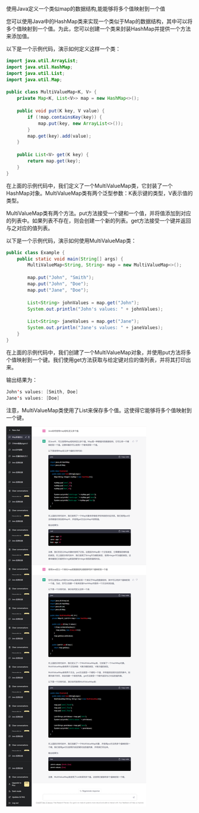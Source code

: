 使用Java定义一个类似map的数据结构,能能够将多个值映射到一个值

您可以使用Java中的HashMap类来实现一个类似于Map的数据结构，其中可以将多个值映射到一个值。为此，您可以创建一个类来封装HashMap并提供一个方法来添加值。

以下是一个示例代码，演示如何定义这样一个类：

~~~java
import java.util.ArrayList;
import java.util.HashMap;
import java.util.List;
import java.util.Map;

public class MultiValueMap<K, V> {
    private Map<K, List<V>> map = new HashMap<>();

    public void put(K key, V value) {
        if (!map.containsKey(key)) {
            map.put(key, new ArrayList<>());
        }
        map.get(key).add(value);
    }

    public List<V> get(K key) {
        return map.get(key);
    }
}

~~~

在上面的示例代码中，我们定义了一个MultiValueMap类，它封装了一个HashMap对象。MultiValueMap类有两个泛型参数：K表示键的类型，V表示值的类型。

MultiValueMap类有两个方法。put方法接受一个键和一个值，并将值添加到对应的列表中。如果列表不存在，则会创建一个新的列表。get方法接受一个键并返回与之对应的值列表。

以下是一个示例代码，演示如何使用MultiValueMap类：

~~~java
public class Example {
    public static void main(String[] args) {
        MultiValueMap<String, String> map = new MultiValueMap<>();

        map.put("John", "Smith");
        map.put("John", "Doe");
        map.put("Jane", "Doe");

        List<String> johnValues = map.get("John");
        System.out.println("John's values: " + johnValues);

        List<String> janeValues = map.get("Jane");
        System.out.println("Jane's values: " + janeValues);
    }
}

~~~

在上面的示例代码中，我们创建了一个MultiValueMap对象，并使用put方法将多个值映射到一个键。我们使用get方法获取与给定键对应的值列表，并将其打印出来。

输出结果为：

~~~java
John's values: [Smith, Doe]
Jane's values: [Doe]
~~~

注意，MultiValueMap类使用了List来保存多个值。这使得它能够将多个值映射到一个键。

![](assets/Pasted%20image%2020230312190610.png)